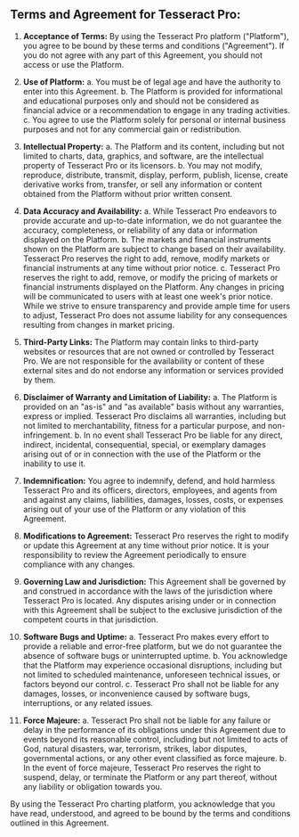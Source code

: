 ## Terms and Agreement for Tesseract Pro:

1. **Acceptance of Terms:**
   By using the Tesseract Pro platform ("Platform"), you agree to be bound by these terms and conditions ("Agreement"). If you do not agree with any part of this Agreement, you should not access or use the Platform.

2. **Use of Platform:**
   a. You must be of legal age and have the authority to enter into this Agreement.
   b. The Platform is provided for informational and educational purposes only and should not be considered as financial advice or a recommendation to engage in any trading activities.
   c. You agree to use the Platform solely for personal or internal business purposes and not for any commercial gain or redistribution.

3. **Intellectual Property:**
   a. The Platform and its content, including but not limited to charts, data, graphics, and software, are the intellectual property of Tesseract Pro or its licensors.
   b. You may not modify, reproduce, distribute, transmit, display, perform, publish, license, create derivative works from, transfer, or sell any information or content obtained from the Platform without prior written consent.

4. **Data Accuracy and Availability:**
   a. While Tesseract Pro endeavors to provide accurate and up-to-date information, we do not guarantee the accuracy, completeness, or reliability of any data or information displayed on the Platform.
   b. The markets and financial instruments shown on the Platform are subject to change based on their availability. Tesseract Pro reserves the right to add, remove, modify markets or financial instruments at any time without prior notice.
   c. Tesseract Pro reserves the right to add, remove, or modify the pricing of markets or financial instruments displayed on the Platform. Any changes in pricing will be communicated to users with at least one week's prior notice. While we strive to ensure transparency and provide ample time for users to adjust, Tesseract Pro does not assume liability for any consequences resulting from changes in market pricing.

6. **Third-Party Links:**
   The Platform may contain links to third-party websites or resources that are not owned or controlled by Tesseract Pro. We are not responsible for the availability or content of these external sites and do not endorse any information or services provided by them.

7. **Disclaimer of Warranty and Limitation of Liability:**
   a. The Platform is provided on an "as-is" and "as available" basis without any warranties, express or implied. Tesseract Pro disclaims all warranties, including but not limited to merchantability, fitness for a particular purpose, and non-infringement.
   b. In no event shall Tesseract Pro be liable for any direct, indirect, incidental, consequential, special, or exemplary damages arising out of or in connection with the use of the Platform or the inability to use it.

8. **Indemnification:**
   You agree to indemnify, defend, and hold harmless Tesseract Pro and its officers, directors, employees, and agents from and against any claims, liabilities, damages, losses, costs, or expenses arising out of your use of the Platform or any violation of this Agreement.

9. **Modifications to Agreement:**
   Tesseract Pro reserves the right to modify or update this Agreement at any time without prior notice. It is your responsibility to review the Agreement periodically to ensure compliance with any changes.

10. **Governing Law and Jurisdiction:**
   This Agreement shall be governed by and construed in accordance with the laws of the jurisdiction where Tesseract Pro is located. Any disputes arising under or in connection with this Agreement shall be subject to the exclusive jurisdiction of the competent courts in that jurisdiction.

11. **Software Bugs and Uptime:**
    a. Tesseract Pro makes every effort to provide a reliable and error-free platform, but we do not guarantee the absence of software bugs or uninterrupted uptime.
    b. You acknowledge that the Platform may experience occasional disruptions, including but not limited to scheduled maintenance, unforeseen technical issues, or factors beyond our control.
    c. Tesseract Pro shall not be liable for any damages, losses, or inconvenience caused by software bugs, interruptions, or any related issues.

12. **Force Majeure:**
    a. Tesseract Pro shall not be liable for any failure or delay in the performance of its obligations under this Agreement due to events beyond its reasonable control, including but not limited to acts of God, natural disasters, war, terrorism, strikes, labor disputes, governmental actions, or any other event classified as force majeure.
    b. In the event of force majeure, Tesseract Pro reserves the right to suspend, delay, or terminate the Platform or any part thereof, without any liability or obligation towards you.

By using the Tesseract Pro charting platform, you acknowledge that you have read, understood, and agreed to be bound by the terms and conditions outlined in this Agreement.
